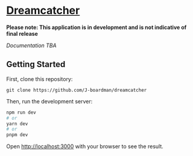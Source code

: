 # [Dreamcatcher](https://dreamcatcher-three.vercel.app/)

**Please note: This application is in development and is not indicative of final release**

*Documentation TBA*

## Getting Started
First, clone this repository:
```
git clone https://github.com/J-boardman/dreamcatcher
```

Then, run the development server:

```bash
npm run dev
# or
yarn dev
# or
pnpm dev
```

Open [http://localhost:3000](http://localhost:3000) with your browser to see the result.
